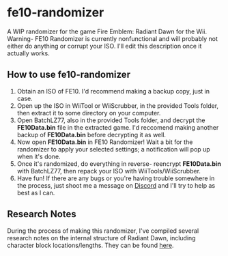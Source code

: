 # fe10-randomizer
A WIP randomizer for the game Fire Emblem: Radiant Dawn for the Wii. Warning- FE10 Randomizer is currently nonfunctional and will probably not either do anything or corrupt your ISO. I'll edit this description once it actually works.

## How to use fe10-randomizer
1. Obtain an ISO of FE10. I'd recommend making a backup copy, just in case.
2. Open up the ISO in WiiTool or WiiScrubber, in the provided Tools folder, then extract it to some directory on your computer.
3. Open BatchLZ77, also in the provided Tools folder, and decrypt the **FE10Data.bin** file in the extracted game. I'd reccomend making another backup of **FE10Data.bin** before decrypting it as well.
4. Now open **FE10Data.bin** in FE10 Randomizer! Wait a bit for the randomizer to apply your selected settings; a notification will pop up when it's done.
5. Once it's randomized, do everything in reverse- reencrypt **FE10Data.bin** with BatchLZ77, then repack your ISO with WiiTools/WiiScrubber.
6. Have fun! If there are any bugs or you're having trouble somewhere in the process, just shoot me a message on [Discord](https://discord.gg/KJVZWtn) and I'll try to help as best as I can.

## Research Notes
During the process of making this randomizer, I've compiled several research notes on the internal structure of Radiant Dawn, including character block locations/lengths. They can be found [here](https://docs.google.com/spreadsheets/d/1SB0EZSW0u7tHKTgQv-fEJFDxgORcouMdmTTc9lZ0DHk/edit#gid=0).
